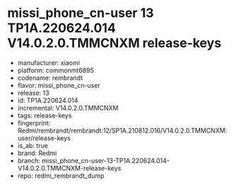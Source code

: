 # missi_phone_cn-user 13 TP1A.220624.014 V14.0.2.0.TMMCNXM release-keys
- manufacturer: xiaomi
- platform: commonmt6895
- codename: rembrandt
- flavor: missi_phone_cn-user
- release: 13
- id: TP1A.220624.014
- incremental: V14.0.2.0.TMMCNXM
- tags: release-keys
- fingerprint: Redmi/rembrandt/rembrandt:12/SP1A.210812.016/V14.0.2.0.TMMCNXM:user/release-keys
- is_ab: true
- brand: Redmi
- branch: missi_phone_cn-user-13-TP1A.220624.014-V14.0.2.0.TMMCNXM-release-keys
- repo: redmi_rembrandt_dump
